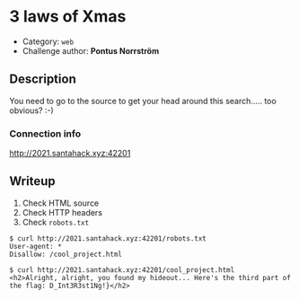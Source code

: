 # 3 laws of Xmas

- Category: `web`
- Challenge author: **Pontus Norrström**

## Description

You need to go to the source to get your head around this search.....
too obvious? :-)

### Connection info

<http://2021.santahack.xyz:42201>

## Writeup

1. Check HTML source
2. Check HTTP headers
3. Check `robots.txt`

```console
$ curl http://2021.santahack.xyz:42201/robots.txt
User-agent: *
Disallow: /cool_project.html

$ curl http://2021.santahack.xyz:42201/cool_project.html
<h2>Alright, alright, you found my hideout... Here's the third part of the flag: D_Int3R3st1Ng!}</h2>
```
